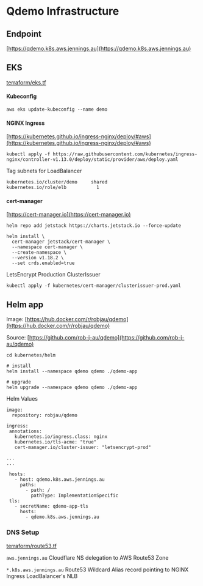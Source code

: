 # Qdemo Infrastructure

## Endpoint

[https://qdemo.k8s.aws.jennings.au](https://qdemo.k8s.aws.jennings.au)


## EKS

[terraform/eks.tf](terraform/eks.tf)

#### Kubeconfig

`aws eks update-kubeconfig --name demo`

#### NGINX Ingress

[https://kubernetes.github.io/ingress-nginx/deploy/#aws](https://kubernetes.github.io/ingress-nginx/deploy/#aws)

```
kubectl apply -f https://raw.githubusercontent.com/kubernetes/ingress-nginx/controller-v1.13.0/deploy/static/provider/aws/deploy.yaml
```

Tag subnets for LoadBalancer

```
kubernetes.io/cluster/demo     shared
kubernetes.io/role/elb           1         
```


#### cert-manager

[https://cert-manager.io](https://cert-manager.io)

```
helm repo add jetstack https://charts.jetstack.io --force-update

helm install \
  cert-manager jetstack/cert-manager \
  --namespace cert-manager \
  --create-namespace \
  --version v1.18.2 \
  --set crds.enabled=true
```

LetsEncrypt Production ClusterIssuer

```
kubectl apply -f kubernetes/cert-manager/clusterissuer-prod.yaml
```

## Helm app

Image: [https://hub.docker.com/r/robjau/qdemo](https://hub.docker.com/r/robjau/qdemo)

Source: [https://github.com/rob-j-au/qdemo](https://github.com/rob-j-au/qdemo)

```
cd kubernetes/helm

# install
helm install --namespace qdemo qdemo ./qdemo-app

# upgrade
helm upgrade --namespace qdemo qdemo ./qdemo-app
```

Helm Values

```
image:
  repository: robjau/qdemo
```

```
ingress:
 annotations:
   kubernetes.io/ingress.class: nginx
   kubernetes.io/tls-acme: "true"
   cert-manager.io/cluster-issuer: "letsencrypt-prod"

...
...

 hosts:
   - host: qdemo.k8s.aws.jennings.au
     paths:
       - path: /
         pathType: ImplementationSpecific
 tls:
   - secretName: qdemo-app-tls
     hosts:
       - qdemo.k8s.aws.jennings.au
```

### DNS Setup


[terraform/route53.tf](terraform/route53.tf)

`aws.jennings.au` Cloudflare NS delegation to AWS Route53 Zone

`*.k8s.aws.jennings.au` Route53 Wildcard Alias record pointing to NGINX Ingress LoadBalancer's NLB

